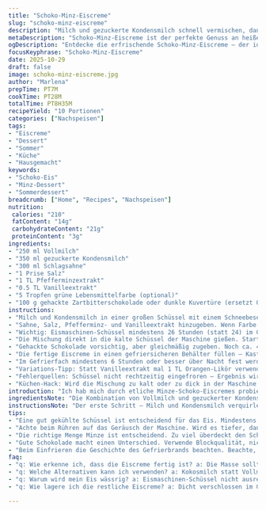 ```yaml
---
title: "Schoko-Minz-Eiscreme"
slug: "schoko-minz-eiscreme"
description: "Milch und gezuckerte Kondensmilch schnell vermischen, dann Sahne, Salz, Pfefferminz- und Vanilleextrakt zufügen. Für Farbe sorgt optionale grüne Lebensmittelfarbe, kann auch wegfallen. Gefrorene Eismaschinen-Schüssel nutzen, Masse 18-22 Minuten rühren, dann fein gehackte Schokolade unterarbeiten. Eismasse soll dick und cremig sein, nicht zu flüssig. Im gefriersicheren Behälter fest werden lassen, mehrere Stunden oder besser über Nacht. Eine Prise Salz balanciert Süße, Minzaroma muss sparsam sein, sonst dominiert’s. Alternative Zutaten, etwa Kokosmilch statt Vollmilch, möglich – Geschmack und Textur verändern sich, aber gibt Frische. Konsistenz zeigt sich besser durch Tasten und Sehen als durch Timer. Bewährte Tricks: Schüssel lang genug vorkühlen, Rührzeiten nicht zu kurz, sonst eisig. Beim Schokoladeinsatz auf Blockqualität achten; günstige Schokolade neigt zu Staub und schmeckt anders."
metaDescription: "Schoko-Minz-Eiscreme ist der perfekte Genuss an heißen Tagen. Cremige Süße trifft auf kühle Minze und dunkle Schokolade."
ogDescription: "Entdecke die erfrischende Schoko-Minz-Eiscreme – der ideale Genuss für heiße Tage mit einer perfekten Balance aus Minze und Schokolade."
focusKeyphrase: "Schoko-Minz-Eiscreme"
date: 2025-10-29
draft: false
image: schoko-minz-eiscreme.jpg
author: "Marlena"
prepTime: PT7M
cookTime: PT28M
totalTime: PT8H35M
recipeYield: "10 Portionen"
categories: ["Nachspeisen"]
tags:
- "Eiscreme"
- "Dessert"
- "Sommer"
- "Küche"
- "Hausgemacht"
keywords:
- "Schoko-Eis"
- "Minz-Dessert"
- "Sommerdessert"
breadcrumb: ["Home", "Recipes", "Nachspeisen"]
nutrition: 
 calories: "210"
 fatContent: "14g"
 carbohydrateContent: "21g"
 proteinContent: "3g"
ingredients:
- "250 ml Vollmilch"
- "350 ml gezuckerte Kondensmilch"
- "300 ml Schlagsahne"
- "1 Prise Salz"
- "1 TL Pfefferminzextrakt"
- "0.5 TL Vanilleextrakt"
- "5 Tropfen grüne Lebensmittelfarbe (optional)"
- "100 g gehackte Zartbitterschokolade oder dunkle Kuvertüre (ersetzt Original-Schokolade mit minimal herberen Noten)"
instructions:
- "Milch und Kondensmilch in einer großen Schüssel mit einem Schneebesen gründlich miteinander verquirlen – das Aufschlagen ist wichtig, damit sich keine Dichte bildet."
- "Sahne, Salz, Pfefferminz- und Vanilleextrakt hinzugeben. Wenn Farbe gewünscht, Tropfen grüne Lebensmittelfarbe einrühren; Farbe entfaltet sich beim Kühlen deutlich mehr."
- "Wichtig: Eismaschinen-Schüssel mindestens 26 Stunden (statt 24) im Gefrierfach zurückhalten, das garantiert optimale Kühle für cremiges Ergebnis ohne Eiskristalle."
- "Die Mischung direkt in die kalte Schüssel der Maschine gießen. Starten und etwa 18 bis 22 Minuten rühren lassen. Geräusch der Maschine verändert sich, Masse dickt sichtlich ein – cremige, nicht flüssige Konsistenz ist Ziel."
- "Gehackte Schokolade vorsichtig, aber gleichmäßig zugeben. Noch ca. 4 bis 6 Minuten rühren, bis die Schokolade gut verteilt ist. Keine harten Klumpen oder klumpig klirrendes Geräusch sollte bleiben."
- "Die fertige Eiscreme in einen gefriersicheren Behälter füllen – Kastenform 23×13 cm oder eine andere Form nach Wahl. Abdecken, am besten mit Frischhaltefolie direkt auf der Eisoberfläche, um Gefrierbrand zu vermeiden."
- "Im Gefrierfach mindestens 6 Stunden oder besser über Nacht fest werden lassen. Idealerweise vor dem Servieren 10 Minuten antauen lassen, dann entwickeln sich Textur und Aromen am besten."
- "Variations-Tipp: Statt Vanilleextrakt mal 1 TL Orangen-Likör verwenden – subtile Zitrus-Frische hebt das Pfefferminzaroma hervor. Auch Minze selbst als frische Blätter mitziehen lassen, aber nicht zu lange, sonst Bitterkeit."
- "Fehlerquellen: Schüssel nicht rechtzeitig eingefroren – Ergebnis wird wässrig. Zu kurze Rührzeit – eiskörniges Gefühl. Zu viel Minzextrakt überdeckt Schokolade. Schokolade zu fein gehackt und zu früh zugegeben, dann verteilt sie sich nicht ideal."
- "Küchen-Hack: Wird die Mischung zu kalt oder zu dick in der Maschine, vorzeitig einmal stoppen, rühren, Schüssel leicht ausschütteln, weiter rühren lassen. So bleibt Textur locker."
introduction: "Ich hab mich durch etliche Minze-Schoko-Eiscremes probiert und festgestellt: Die Balance zwischen dem kühlen Pfefferminz und der bittersüßen Schokolade ist ein Tanz aus Timing und Zutatenqualität. Wichtig ist, nicht zu viel Minze zu nehmen, sonst schlägt sie über die Stränge. Milch und Kondensmilch zusammen bringen cremige Süße, die Sahne gibt Volumen und macht’s samtig. Farben sind reine Spielerei – ohne sieht’s besser aus, hat aber denselben Geschmack. Das richtige Kühlen und Rühren ist das A und O. Ich habe den Gefrierzeitpunkt etwas verlängert und die Rührzeit feiner abgestimmt – das macht den Unterschied zwischen Softeis und einem cremigen Genuss. Der kleine Schliff mit etwas Salz hebt die Aromen, unbedingt ausprobieren."
ingredientsNote: "Die Kombination von Vollmilch und gezuckerter Kondensmilch sorgt für cremige Süße ohne extra Zuckerzugabe. Man könnte die Kondensmilch auch durch eine reduzierte Kombination aus Ahornsirup und Sahne ersetzen, das bringt karamellige Noten. Für die Minze empfehle ich guten Pfefferminzextrakt – kein billiges Aroma, das schmeckt künstlich. Die Lebensmittelfarbe ist nicht notwendig, Minze soll grün sein, aber Geschmack zählt hier. Dunkle Kuvertüre ersetzt oft Standard-Schokostückchen mit besserem Schmelz und bittererem Finish. Kleiner Tipp: Schaltest Du die Schokolade kurz in den Gefrierschrank vor, bleibt sie besser kross im Eis. Salz ist nur eine Prise, sonst wird das Eis zu salzig, der Kontrast ist entscheidend."
instructionsNote: "Der erste Schritt – Milch und Kondensmilch verquirlen – ist entscheidend für eine gleichmäßige Basis, keine Klümpchen oder Dichte. Dann Sahne und Extrakte rein, richtig gut mischen, um Aromen einzubinden. Die Eismaschine braucht eine eiskalte Schüssel; 26 Stunden sind besser als 24. Sonst siehst du beim Rühren keine Änderung, wird nur Wasser-Eis. Rührzeit variiert je Maschine, hör auf das Geräusch, wenn es tiefer und unregelmäßig wird, und fühl die Masse, wenn sie dick, aber noch locker-cremig ist. Schokolade erst gegen Ende rein, sonst verschmilzt sie komplett, will aber knusprig bleiben. Nach Einfrieren aufbewahren in dichtem Behälter; Direktkontakt der Folie mit Eis verhindert Gefrierbrand. Vor dem Servieren antauen lassen, sonst schmeckt man nur Gefrierkälte, kein Aroma."
tips:
- "Eine gut gekühlte Schüssel ist entscheidend für das Eis. Mindestens 26 Stunden vorher ins Gefrierfach. Bei wenig Kälte wird die Mischung nur wässrig. Ich habe festgestellt, dass eine intensiv kühle Umgebung besser ist als kurze Kälteschübe."
- "Achte beim Rühren auf das Geräusch der Maschine. Wird es tiefer, dann wird es cremiger. Wichtig ist, die Masse sollte dick, aber locker bleiben. Wenn sie schon nach wenigen Minuten fest wird, dann stoppe kurz fürs Rühren."
- "Die richtige Menge Minze ist entscheidend. Zu viel überdeckt den Schokoladengeschmack. Füge sie langsam hinzu und probiere dabei. Lieber weniger und dann eventuell nachjustieren. Eine Prise Salz hilft, die Aromen zu balancieren – aber nicht übertreiben."
- "Gute Schokolade macht einen Unterschied. Verwende Blockqualität, nicht die günstigen Schokoladenstücke. Bei Zartbitter und dunkler Kuvertüre bekommst du mehr Geschmack. Wenn du sie kurz einfrierst, bleibt sie im Eis knusprig."
- "Beim Einfrieren die Geschichte des Gefrierbrands beachten. Beachte, dass die Folie direkten Kontakt hat mit der Eisoberfläche. Ein dicht verschlossener Behälter ist essenziell. Vor dem Servieren 10 Minuten antauen lassen, so entfalten sich die Aromen."
faq:
- "q: Wie erkenne ich, dass die Eiscreme fertig ist? a: Die Masse sollte dick und cremig sein. Rühren, Geräusch. Umstellung von einem hohen, gleichmäßigen Ton zu einem tieferen, unregelmäßigen Ton ist ein Zeichen für die perfekte Konsistenz."
- "q: Welche Alternativen kann ich verwenden? a: Kokosmilch statt Vollmilch ist erfrischend. Schmeckt anders, aber frisch. Für Minzaroma andere Kräuter versuchen. Zartbitterschokolade ist empfehlenswert – ersetzt es durch frische Minzblätter, aber nicht zu lange."
- "q: Warum wird mein Eis wässrig? a: Eismaschinen-Schüssel nicht ausreichend gekühlt? Wird nur Wasser-Eis. Achte darauf, dass du die Mischung lange genug rührst. Bei zu frühen Zugaben von Schokolade kann sich diese nicht ideal verteilen."
- "q: Wie lagere ich die restliche Eiscreme? a: Dicht verschlossen im Gefrierfach. Folie direkt auf der Oberfläche. Am besten in einer Kastenform. Mehrere Optionen, aber direkter Kontakt mit der Folie ist entscheidend, damit es nicht gefriert."

---
```


